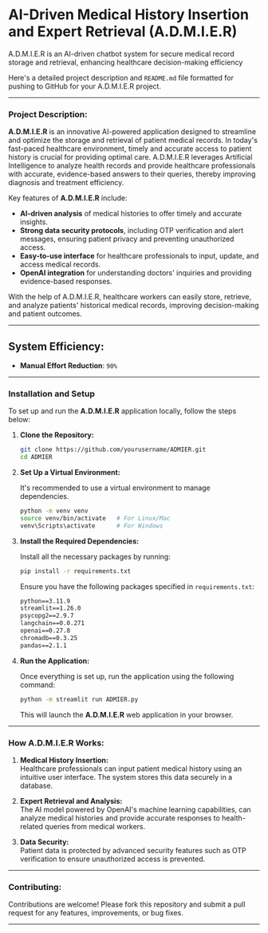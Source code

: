 # AI-Driven Medical History Insertion and Expert Retrieval (A.D.M.I.E.R)
A.D.M.I.E.R is an AI-driven chatbot system for secure medical record storage and retrieval, enhancing healthcare decision-making efficiency

Here's a detailed project description and `README.md` file formatted for pushing to GitHub for your A.D.M.I.E.R project.

---



### **Project Description:**

**A.D.M.I.E.R** is an innovative AI-powered application designed to streamline and optimize the storage and retrieval of patient medical records. In today's fast-paced healthcare environment, timely and accurate access to patient history is crucial for providing optimal care. A.D.M.I.E.R leverages Artificial Intelligence to analyze health records and provide healthcare professionals with accurate, evidence-based answers to their queries, thereby improving diagnosis and treatment efficiency.

Key features of **A.D.M.I.E.R** include:
- **AI-driven analysis** of medical histories to offer timely and accurate insights.
- **Strong data security protocols**, including OTP verification and alert messages, ensuring patient privacy and preventing unauthorized access.
- **Easy-to-use interface** for healthcare professionals to input, update, and access medical records.
- **OpenAI integration** for understanding doctors' inquiries and providing evidence-based responses.

With the help of A.D.M.I.E.R, healthcare workers can easily store, retrieve, and analyze patients' historical medical records, improving decision-making and patient outcomes.

---
## System Efficiency:

- **Manual Effort Reduction**: `90%`
---

### **Installation and Setup**

To set up and run the **A.D.M.I.E.R** application locally, follow the steps below:

1. **Clone the Repository:**

   ```bash
   git clone https://github.com/yourusername/ADMIER.git
   cd ADMIER
   ```

2. **Set Up a Virtual Environment:**
   
   It's recommended to use a virtual environment to manage dependencies.

   ```bash
   python -m venv venv
   source venv/bin/activate   # For Linux/Mac
   venv\Scripts\activate      # For Windows
   ```

3. **Install the Required Dependencies:**

   Install all the necessary packages by running:

   ```bash
   pip install -r requirements.txt
   ```

   Ensure you have the following packages specified in `requirements.txt`:

   ```txt
   python==3.11.9
   streamlit==1.26.0
   psycopg2==2.9.7
   langchain==0.0.271
   openai==0.27.8
   chromadb==0.3.25
   pandas==2.1.1
   ```

4. **Run the Application:**

   Once everything is set up, run the application using the following command:

   ```bash
   python -m streamlit run ADMIER.py
   ```

   This will launch the **A.D.M.I.E.R** web application in your browser.

---


### **How A.D.M.I.E.R Works:**

1. **Medical History Insertion:**  
   Healthcare professionals can input patient medical history using an intuitive user interface. The system stores this data securely in a database.

2. **Expert Retrieval and Analysis:**  
   The AI model powered by OpenAI's machine learning capabilities, can analyze medical histories and provide accurate responses to health-related queries from medical workers.

3. **Data Security:**  
   Patient data is protected by advanced security features such as OTP verification to ensure unauthorized access is prevented.

---

### **Contributing:**

Contributions are welcome! Please fork this repository and submit a pull request for any features, improvements, or bug fixes.

---



